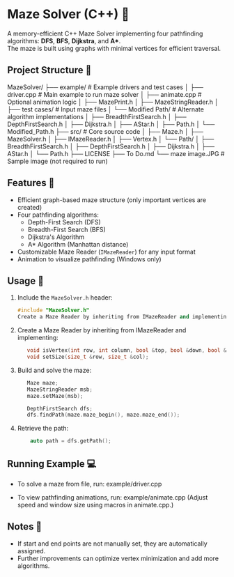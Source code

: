 # Maze Solver (C++) 🧩

A memory-efficient C++ Maze Solver implementing four pathfinding algorithms: **DFS**, **BFS**, **Dijkstra**, and **A\***.  
The maze is built using graphs with minimal vertices for efficient traversal.

## Project Structure 📁

MazeSolver/
├── example/                      # Example drivers and test cases
│   ├── driver.cpp                # Main example to run maze solver
│   ├── animate.cpp              # Optional animation logic
│   ├── MazePrint.h
│   ├── MazeStringReader.h
│   ├── test cases/              # Input maze files
│   └── Modified Path/           # Alternate algorithm implementations
│       ├── BreadthFirstSearch.h
│       ├── DepthFirstSearch.h
│       ├── Dijkstra.h
│       ├── AStar.h
│       ├── Path.h
│       └── Modified_Path.h
├── src/                         # Core source code
│   ├── Maze.h
│   ├── MazeSolver.h
│   ├── IMazeReader.h
│   ├── Vertex.h
│   └── Path/
│       ├── BreadthFirstSearch.h
│       ├── DepthFirstSearch.h
│       ├── Dijkstra.h
│       ├── AStar.h
│       └── Path.h
├── LICENSE
├── To Do.md
└── maze image.JPG               # Sample image (not required to run)

## Features 🌟
- Efficient graph-based maze structure (only important vertices are created)
- Four pathfinding algorithms:
  - Depth-First Search (DFS)
  - Breadth-First Search (BFS)
  - Dijkstra's Algorithm
  - A* Algorithm (Manhattan distance)
- Customizable Maze Reader (`IMazeReader`) for any input format
- Animation to visualize pathfinding (Windows only)

## Usage 🚀
1. Include the `MazeSolver.h` header:
   ```cpp
   #include "MazeSolver.h"
   Create a Maze Reader by inheriting from IMazeReader and implementing:
   ```

2. Create a Maze Reader by inheriting from IMazeReader and implementing:

   ```cpp
      void isVertex(int row, int column, bool &top, bool &down, bool &left, bool &right, bool &isGoal);
      void setSize(size_t &row, size_t &col);
   ```
3. Build and solve the maze:
   ```cpp
      Maze maze;
      MazeStringReader msb;
      maze.setMaze(msb);

      DepthFirstSearch dfs;
      dfs.findPath(maze.maze_begin(), maze.maze_end());
   ```
4. Retrieve the path:
   ```cpp
       auto path = dfs.getPath();
    ```
## Running Example 💻
* To solve a maze from file, run:
    example/driver.cpp

* To view pathfinding animations, run:
    example/animate.cpp
    (Adjust speed and window size using macros in animate.cpp.)

## Notes 📝
* If start and end points are not manually set, they are automatically assigned.
* Further improvements can optimize vertex minimization and add more algorithms.

